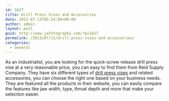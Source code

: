 ```yaml
---
id: 1627
title: Drill Press Vises and Accessories
date: 2013-07-13T05:54:00+00:00
author: admin
layout: post
guid: http://www.jafotography.com/?p=1627
permalink: /2013/07/13/drill-press-vises-and-accessories/
categories:
  - General
---
```

As an industrialist, you are looking for the quick-screw release drill press vise at a very reasonable price, you can easy to find them from Reid Supply Company. They have six different types of [drill press vises](http://www.reidsupply.com/products/clamps-workholding/vises-milling-machine-accessories/drill-press-vises-accessories/) and related accessories, you can choose the right one based on your business needs. They are featured all the products in their website, you can easily compare the features like jaw width, type, throat depth and more that make your selection easier.
